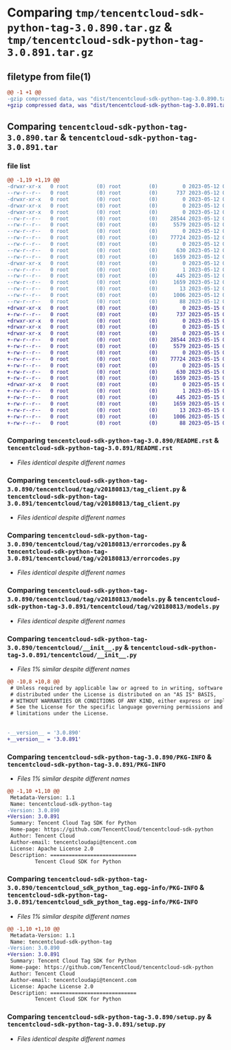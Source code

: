 # Comparing `tmp/tencentcloud-sdk-python-tag-3.0.890.tar.gz` & `tmp/tencentcloud-sdk-python-tag-3.0.891.tar.gz`

## filetype from file(1)

```diff
@@ -1 +1 @@
-gzip compressed data, was "dist/tencentcloud-sdk-python-tag-3.0.890.tar", last modified: Fri May 12 03:43:30 2023, max compression
+gzip compressed data, was "dist/tencentcloud-sdk-python-tag-3.0.891.tar", last modified: Mon May 15 04:33:07 2023, max compression
```

## Comparing `tencentcloud-sdk-python-tag-3.0.890.tar` & `tencentcloud-sdk-python-tag-3.0.891.tar`

### file list

```diff
@@ -1,19 +1,19 @@
-drwxr-xr-x   0 root         (0) root         (0)        0 2023-05-12 03:43:30.000000 tencentcloud-sdk-python-tag-3.0.890/
--rw-r--r--   0 root         (0) root         (0)      737 2023-05-12 03:43:30.000000 tencentcloud-sdk-python-tag-3.0.890/README.rst
-drwxr-xr-x   0 root         (0) root         (0)        0 2023-05-12 03:43:30.000000 tencentcloud-sdk-python-tag-3.0.890/tencentcloud/
-drwxr-xr-x   0 root         (0) root         (0)        0 2023-05-12 03:43:30.000000 tencentcloud-sdk-python-tag-3.0.890/tencentcloud/tag/
-drwxr-xr-x   0 root         (0) root         (0)        0 2023-05-12 03:43:30.000000 tencentcloud-sdk-python-tag-3.0.890/tencentcloud/tag/v20180813/
--rw-r--r--   0 root         (0) root         (0)    28544 2023-05-12 03:43:30.000000 tencentcloud-sdk-python-tag-3.0.890/tencentcloud/tag/v20180813/tag_client.py
--rw-r--r--   0 root         (0) root         (0)     5579 2023-05-12 03:43:30.000000 tencentcloud-sdk-python-tag-3.0.890/tencentcloud/tag/v20180813/errorcodes.py
--rw-r--r--   0 root         (0) root         (0)        0 2023-05-12 03:43:30.000000 tencentcloud-sdk-python-tag-3.0.890/tencentcloud/tag/v20180813/__init__.py
--rw-r--r--   0 root         (0) root         (0)    77724 2023-05-12 03:43:30.000000 tencentcloud-sdk-python-tag-3.0.890/tencentcloud/tag/v20180813/models.py
--rw-r--r--   0 root         (0) root         (0)        0 2023-05-12 03:43:30.000000 tencentcloud-sdk-python-tag-3.0.890/tencentcloud/tag/__init__.py
--rw-r--r--   0 root         (0) root         (0)      630 2023-05-12 03:43:30.000000 tencentcloud-sdk-python-tag-3.0.890/tencentcloud/__init__.py
--rw-r--r--   0 root         (0) root         (0)     1659 2023-05-12 03:43:30.000000 tencentcloud-sdk-python-tag-3.0.890/PKG-INFO
-drwxr-xr-x   0 root         (0) root         (0)        0 2023-05-12 03:43:30.000000 tencentcloud-sdk-python-tag-3.0.890/tencentcloud_sdk_python_tag.egg-info/
--rw-r--r--   0 root         (0) root         (0)        1 2023-05-12 03:43:30.000000 tencentcloud-sdk-python-tag-3.0.890/tencentcloud_sdk_python_tag.egg-info/dependency_links.txt
--rw-r--r--   0 root         (0) root         (0)      445 2023-05-12 03:43:30.000000 tencentcloud-sdk-python-tag-3.0.890/tencentcloud_sdk_python_tag.egg-info/SOURCES.txt
--rw-r--r--   0 root         (0) root         (0)     1659 2023-05-12 03:43:30.000000 tencentcloud-sdk-python-tag-3.0.890/tencentcloud_sdk_python_tag.egg-info/PKG-INFO
--rw-r--r--   0 root         (0) root         (0)       13 2023-05-12 03:43:30.000000 tencentcloud-sdk-python-tag-3.0.890/tencentcloud_sdk_python_tag.egg-info/top_level.txt
--rw-r--r--   0 root         (0) root         (0)     1006 2023-05-12 03:43:30.000000 tencentcloud-sdk-python-tag-3.0.890/setup.py
--rw-r--r--   0 root         (0) root         (0)       88 2023-05-12 03:43:30.000000 tencentcloud-sdk-python-tag-3.0.890/setup.cfg
+drwxr-xr-x   0 root         (0) root         (0)        0 2023-05-15 04:33:07.000000 tencentcloud-sdk-python-tag-3.0.891/
+-rw-r--r--   0 root         (0) root         (0)      737 2023-05-15 04:33:07.000000 tencentcloud-sdk-python-tag-3.0.891/README.rst
+drwxr-xr-x   0 root         (0) root         (0)        0 2023-05-15 04:33:07.000000 tencentcloud-sdk-python-tag-3.0.891/tencentcloud/
+drwxr-xr-x   0 root         (0) root         (0)        0 2023-05-15 04:33:07.000000 tencentcloud-sdk-python-tag-3.0.891/tencentcloud/tag/
+drwxr-xr-x   0 root         (0) root         (0)        0 2023-05-15 04:33:07.000000 tencentcloud-sdk-python-tag-3.0.891/tencentcloud/tag/v20180813/
+-rw-r--r--   0 root         (0) root         (0)    28544 2023-05-15 04:33:07.000000 tencentcloud-sdk-python-tag-3.0.891/tencentcloud/tag/v20180813/tag_client.py
+-rw-r--r--   0 root         (0) root         (0)     5579 2023-05-15 04:33:07.000000 tencentcloud-sdk-python-tag-3.0.891/tencentcloud/tag/v20180813/errorcodes.py
+-rw-r--r--   0 root         (0) root         (0)        0 2023-05-15 04:33:07.000000 tencentcloud-sdk-python-tag-3.0.891/tencentcloud/tag/v20180813/__init__.py
+-rw-r--r--   0 root         (0) root         (0)    77724 2023-05-15 04:33:07.000000 tencentcloud-sdk-python-tag-3.0.891/tencentcloud/tag/v20180813/models.py
+-rw-r--r--   0 root         (0) root         (0)        0 2023-05-15 04:33:07.000000 tencentcloud-sdk-python-tag-3.0.891/tencentcloud/tag/__init__.py
+-rw-r--r--   0 root         (0) root         (0)      630 2023-05-15 04:33:07.000000 tencentcloud-sdk-python-tag-3.0.891/tencentcloud/__init__.py
+-rw-r--r--   0 root         (0) root         (0)     1659 2023-05-15 04:33:07.000000 tencentcloud-sdk-python-tag-3.0.891/PKG-INFO
+drwxr-xr-x   0 root         (0) root         (0)        0 2023-05-15 04:33:07.000000 tencentcloud-sdk-python-tag-3.0.891/tencentcloud_sdk_python_tag.egg-info/
+-rw-r--r--   0 root         (0) root         (0)        1 2023-05-15 04:33:07.000000 tencentcloud-sdk-python-tag-3.0.891/tencentcloud_sdk_python_tag.egg-info/dependency_links.txt
+-rw-r--r--   0 root         (0) root         (0)      445 2023-05-15 04:33:07.000000 tencentcloud-sdk-python-tag-3.0.891/tencentcloud_sdk_python_tag.egg-info/SOURCES.txt
+-rw-r--r--   0 root         (0) root         (0)     1659 2023-05-15 04:33:07.000000 tencentcloud-sdk-python-tag-3.0.891/tencentcloud_sdk_python_tag.egg-info/PKG-INFO
+-rw-r--r--   0 root         (0) root         (0)       13 2023-05-15 04:33:07.000000 tencentcloud-sdk-python-tag-3.0.891/tencentcloud_sdk_python_tag.egg-info/top_level.txt
+-rw-r--r--   0 root         (0) root         (0)     1006 2023-05-15 04:33:07.000000 tencentcloud-sdk-python-tag-3.0.891/setup.py
+-rw-r--r--   0 root         (0) root         (0)       88 2023-05-15 04:33:07.000000 tencentcloud-sdk-python-tag-3.0.891/setup.cfg
```

### Comparing `tencentcloud-sdk-python-tag-3.0.890/README.rst` & `tencentcloud-sdk-python-tag-3.0.891/README.rst`

 * *Files identical despite different names*

### Comparing `tencentcloud-sdk-python-tag-3.0.890/tencentcloud/tag/v20180813/tag_client.py` & `tencentcloud-sdk-python-tag-3.0.891/tencentcloud/tag/v20180813/tag_client.py`

 * *Files identical despite different names*

### Comparing `tencentcloud-sdk-python-tag-3.0.890/tencentcloud/tag/v20180813/errorcodes.py` & `tencentcloud-sdk-python-tag-3.0.891/tencentcloud/tag/v20180813/errorcodes.py`

 * *Files identical despite different names*

### Comparing `tencentcloud-sdk-python-tag-3.0.890/tencentcloud/tag/v20180813/models.py` & `tencentcloud-sdk-python-tag-3.0.891/tencentcloud/tag/v20180813/models.py`

 * *Files identical despite different names*

### Comparing `tencentcloud-sdk-python-tag-3.0.890/tencentcloud/__init__.py` & `tencentcloud-sdk-python-tag-3.0.891/tencentcloud/__init__.py`

 * *Files 1% similar despite different names*

```diff
@@ -10,8 +10,8 @@
 # Unless required by applicable law or agreed to in writing, software
 # distributed under the License is distributed on an "AS IS" BASIS,
 # WITHOUT WARRANTIES OR CONDITIONS OF ANY KIND, either express or implied.
 # See the License for the specific language governing permissions and
 # limitations under the License.
 
 
-__version__ = '3.0.890'
+__version__ = '3.0.891'
```

### Comparing `tencentcloud-sdk-python-tag-3.0.890/PKG-INFO` & `tencentcloud-sdk-python-tag-3.0.891/PKG-INFO`

 * *Files 1% similar despite different names*

```diff
@@ -1,10 +1,10 @@
 Metadata-Version: 1.1
 Name: tencentcloud-sdk-python-tag
-Version: 3.0.890
+Version: 3.0.891
 Summary: Tencent Cloud Tag SDK for Python
 Home-page: https://github.com/TencentCloud/tencentcloud-sdk-python
 Author: Tencent Cloud
 Author-email: tencentcloudapi@tencent.com
 License: Apache License 2.0
 Description: ============================
         Tencent Cloud SDK for Python
```

### Comparing `tencentcloud-sdk-python-tag-3.0.890/tencentcloud_sdk_python_tag.egg-info/PKG-INFO` & `tencentcloud-sdk-python-tag-3.0.891/tencentcloud_sdk_python_tag.egg-info/PKG-INFO`

 * *Files 1% similar despite different names*

```diff
@@ -1,10 +1,10 @@
 Metadata-Version: 1.1
 Name: tencentcloud-sdk-python-tag
-Version: 3.0.890
+Version: 3.0.891
 Summary: Tencent Cloud Tag SDK for Python
 Home-page: https://github.com/TencentCloud/tencentcloud-sdk-python
 Author: Tencent Cloud
 Author-email: tencentcloudapi@tencent.com
 License: Apache License 2.0
 Description: ============================
         Tencent Cloud SDK for Python
```

### Comparing `tencentcloud-sdk-python-tag-3.0.890/setup.py` & `tencentcloud-sdk-python-tag-3.0.891/setup.py`

 * *Files identical despite different names*

